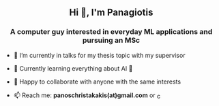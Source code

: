<h2 align="center">Hi 👋, I'm Panagiotis</h1>
<h3 align="center">A computer guy interested in everyday ML applications and pursuing an MSc</h3>


- 🔭 I’m currently in talks for my thesis topic with my supervisor

- 🌱 Currently learning everything about AI 🤣

- 👯 Happy to collaborate with anyone with the same interests

- 📫 Reach me: **panoschristakakis(at)gmail.com** or  <a href="https://linkedin.com/in/christakakis" target="blank"><img align="center" src="https://raw.githubusercontent.com/rahuldkjain/github-profile-readme-generator/master/src/images/icons/Social/linked-in-alt.svg" alt="christakakis" height="15" width="15" /></a>
